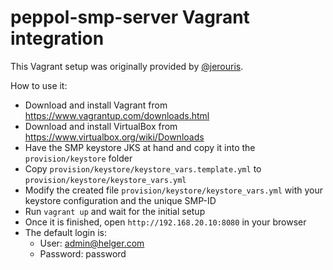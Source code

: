 # peppol-smp-server Vagrant integration

This Vagrant setup was originally provided by [@jerouris](https://github.com/jerouris).

How to use it:
  * Download and install Vagrant from https://www.vagrantup.com/downloads.html
  * Download and install VirtualBox from https://www.virtualbox.org/wiki/Downloads
  * Have the SMP keystore JKS at hand and copy it into the `provision/keystore` folder
  * Copy `provision/keystore/keystore_vars.template.yml` to `provision/keystore/keystore_vars.yml`
  * Modify the created file `provision/keystore/keystore_vars.yml` with your keystore configuration and the unique SMP-ID
  * Run `vagrant up` and wait for the initial setup
  * Once it is finished, open `http://192.168.20.10:8080` in your browser
  * The default login is:
    * User: admin@helger.com
    * Password: password
